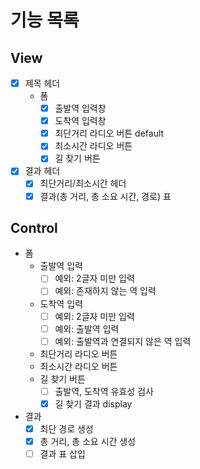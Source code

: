 # 기능 목록

## View

- [x] 제목 헤더
  - 폼
    - [x] 출발역 입력창
    - [x] 도착역 입력창
    - [x] 최단거리 라디오 버튼 default
    - [x] 최소시간 라디오 버튼
    - [x] 길 찾기 버튼
- [x] 결과 헤더
  - [x] 최단거리/최소시간 헤더
  - [x] 결과(총 거리, 총 소요 시간, 경로) 표

## Control

- 폼
  - 출발역 입력
    - [ ] 예외: 2글자 미만 입력
    - [ ] 예외: 존재하지 않는 역 입력
  - 도착역 입력
    - [ ] 예외: 2글자 미만 입력
    - [ ] 예외: 출발역 입력
    - [ ] 예외: 출발역과 연결되지 않은 역 입력
  - 최단거리 라디오 버튼
  - 최소시간 라디오 버튼
  - 길 찾기 버튼
    - [ ] 출발역, 도착역 유효성 검사
    - [x] 길 찾기 결과 display
- 결과
  - [x] 최단 경로 생성
  - [x] 총 거리, 총 소요 시간 생성
  - [ ] 결과 표 삽입
